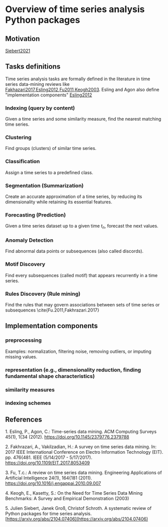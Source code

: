 # Overview of time series analysis Python packages
## Motivation

[Siebert2021](#citation.siebert2021)



## Tasks definitions

Time series analysis tasks are formally defined in the literature in time series data-mining reviews like [Fakhazari2017](#citation.fakhrazari2017),[Esling2012](#citation.esling2012),[Fu2011](#citation.fu2011),[Keogh2003](#citation.keogh2003).
Esling and Agon also define "implementation components" [Esling2012](#citation.esling2012)


### Indexing (query by content)

Given a time series and some similarity measure, find the nearest matching time series.

### Clustering

Find groups (clusters) of similar time series.

### Classification

Assign a time series to a predefined class.

### Segmentation (Summarization)

Create an accurate approximation of a time series, by reducing its dimensionality while retaining its essential features.

### Forecasting (Prediction)

Given a time series dataset up to a given time $t_n$, forecast the next values.

### Anomaly Detection

Find abnormal data points or subsequences (also called discords).


### Motif Discovery

Find every subsequences (called motif) that appears recurrently in a time series.

### Rules Discovery (Rule mining)

Find the rules that may govern associations between sets of time series or subsequences \cite{Fu.2011,Fakhrazari.2017} 

## Implementation components

### preprocessing 

Examples: normalization, filtering noise, removing outliers, or imputing missing values.

### representation (e.g., dimensionality reduction, finding fundamental shape characteristics)

### similarity measures

### indexing schemes

## References

<a name="citation.esling2012">1.</a> Esling, P., Agon, C.: Time-series data mining. ACM Computing Surveys 45(1), 1{34 (2012). https://doi.org/10.1145/2379776.2379788

<a name="citation.fakhrazari2017">2.</a> Fakhrazari, A., Vakilzadian, H.: A survey on time series data mining. In: 2017 IEEE International Conference on Electro Information Technology (EIT). pp. 476{481. IEEE (5/14/2017 - 5/17/2017). https://doi.org/10.1109/EIT.2017.8053409

<a name="citation.fu2011">3.</a> Fu, T.c.: A review on time series data mining. Engineering Applications of Artificial Intelligence 24(1), 164{181 (2011). https://doi.org/10.1016/j.engappai.2010.09.007

<a name="citation.keogh2003">4.</a> Keogh, E., Kasetty, S.: On the Need for Time Series Data Mining Benchmarks: A Survey and Empirical Demonstration (2003)

<a name="citation.siebert2021">5.</a> Julien Siebert, Janek Groß, Christof Schroth. A systematic review of Python packages for time series analysis. [https://arxiv.org/abs/2104.07406](https://arxiv.org/abs/2104.07406)
